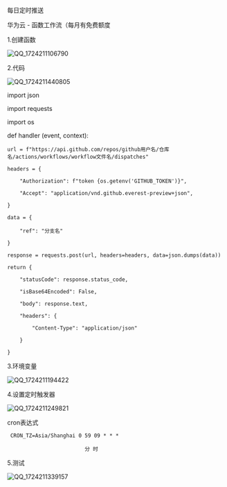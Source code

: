 每日定时推送

华为云 - 函数工作流（每月有免费额度

1.创建函数

![QQ_1724211106790](https://github.com/user-attachments/assets/56cc130f-c391-459b-a5fe-5861df350db8)

2.代码

![QQ_1724211440805](https://github.com/user-attachments/assets/11561414-a679-4733-b833-0d4ec68e7d8d)

import json

import requests

import os

def handler (event, context):

    url = f"https://api.github.com/repos/github用户名/仓库名/actions/workflows/workflow文件名/dispatches"
    
    headers = {
    
        "Authorization": f"token {os.getenv('GITHUB_TOKEN')}",
        
        "Accept": "application/vnd.github.everest-preview+json",
        
    }
    
    data = {
    
        "ref": "分支名"
        
    }
    
    response = requests.post(url, headers=headers, data=json.dumps(data))
    
    return {
    
        "statusCode": response.status_code,
        
        "isBase64Encoded": False,
        
        "body": response.text,
        
        "headers": {
        
            "Content-Type": "application/json"
            
        }
        
    }
    
3.环境变量

![QQ_1724211194422](https://github.com/user-attachments/assets/9415865d-ff32-4fb6-ad9b-9a97f13421bb)

4.设置定时触发器

![QQ_1724211249821](https://github.com/user-attachments/assets/9ba1a372-f8a1-44b2-a02a-4c10d3c86cda)

cron表达式

     CRON_TZ=Asia/Shanghai 0 59 09 * * *

                             分 时
                        
5.测试

![QQ_1724211339157](https://github.com/user-attachments/assets/bc7032dc-e117-4eac-b6f7-dbd1f1b1d373)
